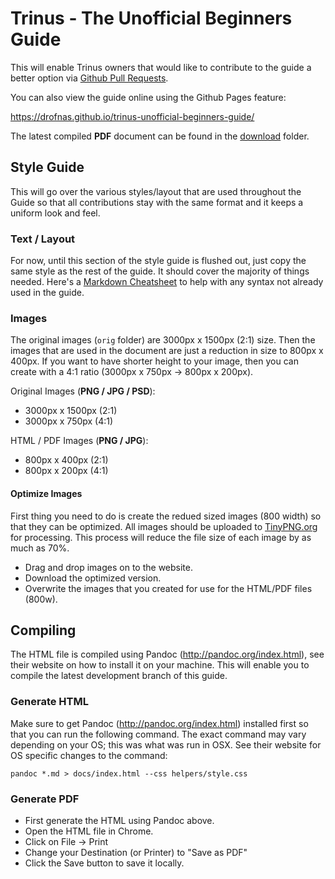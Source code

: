 # Trinus - The Unofficial Beginners Guide

This will enable Trinus owners that would like to contribute to the guide a better option via [Github Pull Requests](https://gist.github.com/Chaser324/ce0505fbed06b947d962).

You can also view the guide online using the Github Pages feature:

<https://drofnas.github.io/trinus-unofficial-beginners-guide/>

The latest compiled **PDF** document can be found in the [download](https://github.com/drofnas/trinus-unofficial-beginners-guide/tree/master/download) folder.



## Style Guide

This will go over the various styles/layout that are used throughout the Guide so that all contributions stay with the same format and it keeps a uniform look and feel.

### Text / Layout

For now, until this section of the style guide is flushed out, just copy the same style as the rest of the guide. It should cover the majority of things needed. Here's a [Markdown Cheatsheet](https://github.com/adam-p/markdown-here/wiki/Markdown-Cheatsheet) to help with any syntax not already used in the guide.

### Images

The original images (`orig` folder) are 3000px x 1500px (2:1) size. Then the images that are used in the document are just a reduction in size to 800px x 400px. If you want to have shorter height to your image, then you can create with a 4:1 ratio (3000px x 750px -> 800px x 200px).

Original Images (**PNG / JPG / PSD**):

* 3000px x 1500px (2:1)
* 3000px x 750px (4:1)

HTML / PDF Images (**PNG / JPG**):

* 800px x 400px (2:1)
* 800px x 200px (4:1)

#### Optimize Images

First thing you need to do is create the redued sized images (800 width) so that they can be optimized. All images should be uploaded to [TinyPNG.org](https://tinypng.com/) for processing. This process will reduce the file size of each image by as much as 70%. 

* Drag and drop images on to the website.
* Download the optimized version.
* Overwrite the images that you created for use for the HTML/PDF files (800w).



## Compiling

The HTML file is compiled using Pandoc (http://pandoc.org/index.html), see their website on how to install it on your machine. This will enable you to compile the latest development branch of this guide.

### Generate HTML
Make sure to get Pandoc (http://pandoc.org/index.html) installed first so that you can run the following command. The exact command may vary depending on your OS; this was what was run in OSX. See their website for OS specific changes to the command:

    pandoc *.md > docs/index.html --css helpers/style.css

### Generate PDF

* First generate the HTML using Pandoc above.
* Open the HTML file in Chrome.
* Click on File -> Print
* Change your Destination (or Printer) to "Save as PDF"
* Click the Save button to save it locally.

